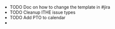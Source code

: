 - TODO Doc on how to change the template in #jira
- TODO Cleanup ITHE issue types
- TODO Add PTO to calendar
-